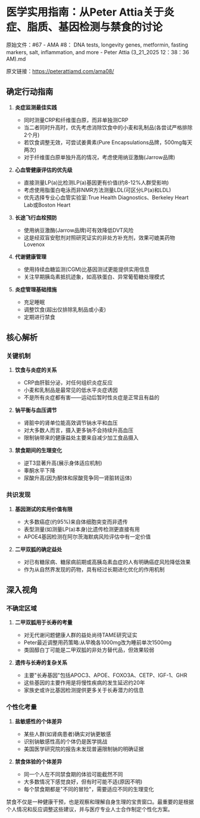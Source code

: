 # 医学实用指南：从Peter Attia关于炎症、脂质、基因检测与禁食的讨论

原始文件：#67 - AMA #8： DNA tests, longevity genes, metformin, fasting markers, salt, inflammation, and more - Peter Attia (3_21_2025 12：38：36 AM).md

原文链接：https://peterattiamd.com/ama08/

## 确定行动指南

1. **炎症监测最佳实践**
   * 同时测量CRP和纤维蛋白原，而非单独测CRP
   * 当二者同时升高时，优先考虑消除饮食中的小麦和乳制品(各尝试严格排除2个月)
   * 若饮食调整无效，可尝试姜黄素(Pure Encapsulations品牌，500mg每天两次)
   * 对于纤维蛋白原单独升高的情况，考虑使用纳豆激酶(Jarrow品牌)

2. **心血管健康评估的优先级**
   * 直接测量LP(a)比检测LP(a)基因更有价值(约8-12%人群受影响)
   * 考虑使用脂蛋白电泳而非NMR方法测量LDL(可区分LP(a)和LDL)
   * 优先选择专业心血管实验室:True Health Diagnostics、Berkeley Heart Lab或Boston Heart

3. **长途飞行血栓预防**
   * 使用纳豆激酶(Jarrow品牌)可有效降低DVT风险
   * 这是经双盲安慰剂对照研究证实的非处方补充剂，效果可媲美药物Lovenox

4. **代谢健康管理**
   * 使用持续血糖监测(CGM)比基因测试更能提供实用信息
   * 关注早期胰岛素抵抗迹象，如高铁蛋白、异常葡萄糖处理模式

5. **炎症管理基础措施**
   * 充足睡眠
   * 调整饮食(超出仅排除乳制品或小麦)
   * 定期进行禁食

## 核心解析

### 关键机制

1. **饮食与炎症的关系**
   * CRP由肝脏分泌，对任何组织炎症反应
   * 小麦和乳制品是最常见的低水平炎症诱因
   * 不是所有炎症都有害——运动后暂时性炎症是正常且有益的

2. **钠平衡与血压调节**
   * 肾脏中的肾单位能高效调节钠水平和血压
   * 对大多数人而言，摄入更多钠不会持续升高血压
   * 限制钠带来的健康益处主要来自减少加工食品摄入

3. **禁食期间的生理变化**
   * 逆T3显著升高(展示身体适应机制)
   * 睾酮水平下降
   * 尿酸升高(因为酮体和尿酸竞争同一肾脏转运体)

### 共识发现

1. **基因测试的实用价值有限**
   * 大多数癌症(约95%)来自体细胞突变而非遗传
   * 表型测量(如测量LP(a)本身)比遗传检测更直接有用
   * APOE4基因检测在阿尔茨海默病风险评估中有一定价值

2. **二甲双胍的确定益处**
   * 对已有糖尿病、糖尿病前期或高胰岛素血症的人有明确癌症风险降低效果
   * 作为从自然界发现的药物，具有经过长期进化优化的作用机制

## 深入视角

### 不确定区域

1. **二甲双胍用于长寿的考量**
   * 对无代谢问题健康人群的益处尚待TAME研究证实
   * Peter最近调整用药策略:从早晚各1000mg改为睡前单次1500mg
   * 类固醇白丁可能是二甲双胍的非处方替代品，但效果较弱

2. **遗传与长寿的复杂关系**
   * 主要"长寿基因"包括APOC3、APOE、FOXO3A、CETP、IGF-1、GHR
   * 这些基因的主要作用是将慢性疾病的发生延迟约20年
   * 家族史或许比基因检测提供更多关于长寿潜力的信息

### 个性化考量

1. **盐敏感性的个体差异**
   * 某些人群(如肾病患者)确实对钠更敏感
   * 识别钠敏感性高的个体仍是医学挑战
   * 美国医学研究院的报告未发现普遍限制钠的明确证据

2. **禁食体验的个体差异**
   * 同一个人在不同禁食期的体验可能截然不同
   * 大多数情况下感觉良好，但有时可能不适(原因不明)
   * 每个禁食期都是"不同的冒险"，需要适应不同的生理变化

禁食不仅是一种健康干预，也是观察和理解自身生理的宝贵窗口。最重要的是根据个人情况和反应调整这些建议，并与医疗专业人士合作制定个性化方案。